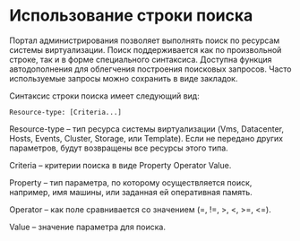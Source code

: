 # Использование строки поиска

Портал администрирования позволяет выполнять поиск по ресурсам системы виртуализации. Поиск поддерживается как по произвольной строке, так и в форме специального синтаксиса. Доступна функция автодополнения для облегчения построения поисковых запросов. Часто используемые запросы можно сохранить в виде закладок.

Синтаксис строки поиска имеет следующий вид:

```
Resource-type: [Criteria...]
```

Resource-type – тип ресурса системы виртуализации (Vms, Datacenter, Hosts, Events, Cluster, Storage, или Template). Если не передано других параметров, будут возвращены все ресурсы этого типа.

Criteria – критерии поиска в виде Property Operator Value.

Property – тип параметра, по которому осуществляется поиск, например, имя машины, или заданная ей оперативная память.

Operator – как поле сравнивается со значением (=, !=, >, <, >=, <=).

Value – значение параметра для поиска.
